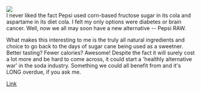 [![](http://bp2.blogger.com/_kfv2ADnjgQg/R9I__1ODPUI/AAAAAAAAAzU/D5cYgCqzlMo/s400/rawpepsiDM1002_468x171.jpg)](http://bp2.blogger.com/_kfv2ADnjgQg/R9I__1ODPUI/AAAAAAAAAzU/D5cYgCqzlMo/s1600-h/rawpepsiDM1002_468x171.jpg)  
I never liked the fact Pepsi used corn-based fructose sugar in its cola and aspartame in its diet cola. I felt my only options were diabetes or brain cancer. Well, now we all may soon have a new alternative -- Pepsi RAW.   
  
What makes this interesting to me is the truly all natural ingredients and choice to go back to the days of sugar cane being used as a sweetner. Better tasting? Fewer calories? Awesome! Despite the fact it will surely cost a lot more and be hard to come across, it could start a 'healthly alternative war' in the soda industry. Something we could all benefit from and it's LONG overdue, if you ask me.  
  
[Link](http://pepsiraw.co.uk)